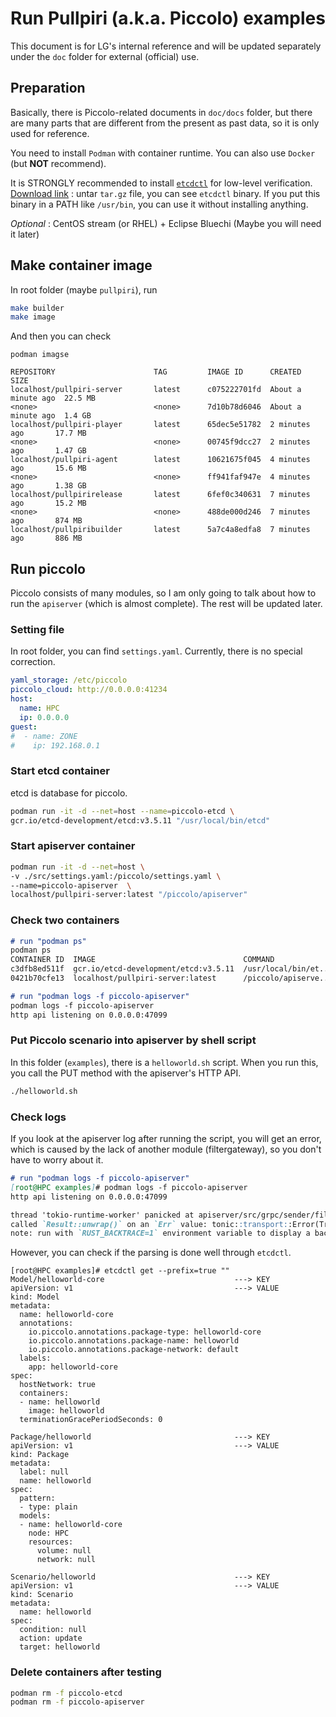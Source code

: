 # Run Pullpiri (a.k.a. Piccolo) examples

This document is for LG's internal reference and will be updated separately
under the `doc` folder for external (official) use.

## Preparation

Basically, there is Piccolo-related documents in `doc/docs` folder, but there
are many parts that are different from the present as past data, so it is
only used for reference.

You need to install `Podman` with container runtime.
You can also use `Docker` (but **NOT** recommend).

It is STRONGLY recommended to install
[`etcdctl`](https://github.com/etcd-io/etcd/blob/main/etcdctl/README.md)
for low-level verification.
[Download link](https://github.com/etcd-io/etcd/releases/download/v3.5.21/etcd-v3.5.21-linux-arm64.tar.gz)
: untar `tar.gz` file, you can see `etcdctl` binary.
If you put this binary in a PATH like `/usr/bin`, you can use it without installing anything.

*Optional* :
CentOS stream (or RHEL) + Eclipse Bluechi (Maybe you will need it later)

## Make container image

In root folder (maybe `pullpiri`), run

```bash
make builder
make image
```

And then you can check

```text
podman imagse

REPOSITORY                      TAG         IMAGE ID      CREATED             SIZE
localhost/pullpiri-server       latest      c075222701fd  About a minute ago  22.5 MB
<none>                          <none>      7d10b78d6046  About a minute ago  1.4 GB
localhost/pullpiri-player       latest      65dec5e51782  2 minutes ago       17.7 MB
<none>                          <none>      00745f9dcc27  2 minutes ago       1.47 GB
localhost/pullpiri-agent        latest      10621675f045  4 minutes ago       15.6 MB
<none>                          <none>      ff941faf947e  4 minutes ago       1.38 GB
localhost/pullpirirelease       latest      6fef0c340631  7 minutes ago       15.2 MB
<none>                          <none>      488de000d246  7 minutes ago       874 MB
localhost/pullpiribuilder       latest      5a7c4a8edfa8  7 minutes ago       886 MB
```

## Run piccolo

Piccolo consists of many modules, so I am only going to talk about how to run
the `apiserver` (which is almost complete). The rest will be updated later.

### Setting file

In root folder, you can find `settings.yaml`. Currently, there is no special correction.

```yaml
yaml_storage: /etc/piccolo
piccolo_cloud: http://0.0.0.0:41234
host:
  name: HPC
  ip: 0.0.0.0
guest:
#  - name: ZONE
#    ip: 192.168.0.1
```

### Start etcd container

etcd is database for piccolo.

```bash
podman run -it -d --net=host --name=piccolo-etcd \
gcr.io/etcd-development/etcd:v3.5.11 "/usr/local/bin/etcd"
```

### Start apiserver container

```bash
podman run -it -d --net=host \
-v ./src/settings.yaml:/piccolo/settings.yaml \
--name=piccolo-apiserver  \
localhost/pullpiri-server:latest "/piccolo/apiserver"
```

### Check two containers

```md
# run "podman ps"
podman ps
CONTAINER ID  IMAGE                                 COMMAND               CREATED         STATUS         PORTS          NAMES
c3dfb8ed511f  gcr.io/etcd-development/etcd:v3.5.11  /usr/local/bin/et...  23 minutes ago  Up 23 minutes  2379-2380/tcp  piccolo-etcd
0421b70cfe13  localhost/pullpiri-server:latest      /piccolo/apiserve...  22 minutes ago  Up 22 minutes                 piccolo-apiserver

# run "podman logs -f piccolo-apiserver"
podman logs -f piccolo-apiserver
http api listening on 0.0.0.0:47099
```

### Put Piccolo scenario into apiserver by shell script

In this folder (`examples`), there is a `helloworld.sh` script.
When you run this, you call the PUT method with the apiserver's HTTP API.

```sh
./helloworld.sh
```

### Check logs

If you look at the apiserver log after running the script, you will get
an error, which is caused by the lack of another module (filtergateway),
so you don't have to worry about it.

```md
# run "podman logs -f piccolo-apiserver"
[root@HPC examples]# podman logs -f piccolo-apiserver 
http api listening on 0.0.0.0:47099

thread 'tokio-runtime-worker' panicked at apiserver/src/grpc/sender/filtergateway.rs:26:10:
called `Result::unwrap()` on an `Err` value: tonic::transport::Error(Transport, ConnectError(ConnectError("tcp connect error", Os { code: 111, kind: ConnectionRefused, message: "Connection refused" })))
note: run with `RUST_BACKTRACE=1` environment variable to display a backtrace
```

However, you can check if the parsing is done well through `etcdctl`.

```text
[root@HPC examples]# etcdctl get --prefix=true ""
Model/helloworld-core                             ---> KEY
apiVersion: v1                                    ---> VALUE
kind: Model
metadata:
  name: helloworld-core
  annotations:
    io.piccolo.annotations.package-type: helloworld-core
    io.piccolo.annotations.package-name: helloworld
    io.piccolo.annotations.package-network: default
  labels:
    app: helloworld-core
spec:
  hostNetwork: true
  containers:
  - name: helloworld
    image: helloworld
  terminationGracePeriodSeconds: 0

Package/helloworld                                ---> KEY
apiVersion: v1                                    ---> VALUE
kind: Package
metadata:
  label: null
  name: helloworld
spec:
  pattern:
  - type: plain
  models:
  - name: helloworld-core
    node: HPC
    resources:
      volume: null
      network: null

Scenario/helloworld                               ---> KEY
apiVersion: v1                                    ---> VALUE
kind: Scenario
metadata:
  name: helloworld
spec:
  condition: null
  action: update
  target: helloworld
```

### Delete containers after testing

```sh
podman rm -f piccolo-etcd 
podman rm -f piccolo-apiserver 
```

